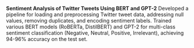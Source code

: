 **Sentiment Analysis of Twitter Tweets Using BERT and GPT-2**
Developed a pipeline for loading and preprocessing Twitter tweet data, addressing null values, removing duplicates, and encoding sentiment labels. Trained various BERT models (RoBERTa, DistilBERT) and GPT-2 for multi-class sentiment classification (Negative, Neutral, Positive, Irrelevant), achieving 94-96% accuracy on the test set.
